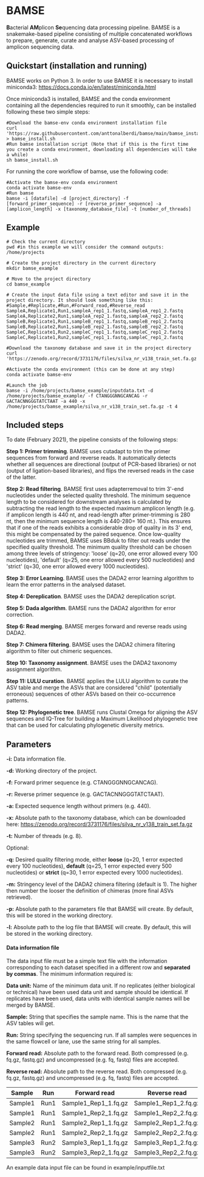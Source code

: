 # BAMSE

**B**acterial **AM**plicon **Se**quencing data processing pipeline. BAMSE is a snakemake-based pipeline consisting of multiple concatenated workflows to prepare, generate, curate and analyse ASV-based processing of amplicon sequencing data.

## Quickstart (installation and running)

BAMSE works on Python 3. In order to use BAMSE it is necessary to install miniconda3: https://docs.conda.io/en/latest/miniconda.html

Once miniconda3 is installed, BAMSE and the conda environment containing all the dependencies required to run it smoothly, can be installed following these two simple steps:

```shell
#Download the bamse-env conda environment installation file
curl 'https://raw.githubusercontent.com/anttonalberdi/bamse/main/bamse_install.sh' > bamse_install.sh
#Run bamse installation script (Note that if this is the first time you create a conda environment, downloading all dependencies will take a while)
sh bamse_install.sh
```
For running the core workflow of bamse, use the following code:

```shell
#Activate the bamse-env conda environment
conda activate bamse-env
#Run bamse
bamse -i [datafile] -d [project_directory] -f [forward_primer_sequence] -r [reverse_primer_sequence] -a [amplicon_length] -x [taxonomy_database_file] -t [number_of_threads]
```

## Example
```shell
# Check the current directory
pwd #in this example we will consider the command outputs: /home/projects

# Create the project directory in the current directory
mkdir bamse_example

# Move to the project directory
cd bamse_example

# Create the input data file using a text editor and save it in the project directory. It should look something like this:
#Sample,#Replicate,#Run,#Forward_read,#Reverse_read
SampleA,Replicate1,Run1,sampleA_rep1_1.fastq,sampleA_rep1_2.fastq
SampleA,Replicate2,Run1,sampleA_rep2_1.fastq,sampleA_rep2_2.fastq
SampleB,Replicate1,Run1,sampleB_rep1_1.fastq,sampleB_rep1_2.fastq
SampleB,Replicate2,Run1,sampleB_rep2_1.fastq,sampleB_rep2_2.fastq
SampleC,Replicate1,Run2,sampleC_rep1_1.fastq,sampleC_rep1_2.fastq
SampleC,Replicate1,Run2,sampleC_rep1_1.fastq,sampleC_rep1_2.fastq

#Download the taxonomy database and save it in the project directory
curl 'https://zenodo.org/record/3731176/files/silva_nr_v138_train_set.fa.gz'

#Activate the conda environment (this can be done at any step)
conda activate bamse-env

#Launch the job
bamse -i /home/projects/bamse_example/inputdata.txt -d /home/projects/bamse_example/ -f CTANGGGNNGCANCAG -r GACTACNNGGGTATCTAAT -a 440 -x /home/projects/bamse_example/silva_nr_v138_train_set.fa.gz -t 4
```

## Included steps

To date (February 2021), the pipeline consists of the following steps:

**Step 1: Primer trimming**. BAMSE uses cutadapt to trim the primer sequences from forward and reverse reads. It automatically detects whether all sequences are directional (output of PCR-based libraries) or not (output of ligation-based libraries), and flips the reversed reads in the case of the latter.

**Step 2: Read filtering**. BAMSE first uses adapterremoval to trim 3'-end nucleotides under the selected quality threshold. The minimum sequence length to be considered for downstream analyses is calculated by subtracting the read length to the expected maximum amplicon length (e.g. if amplicon length is 440 nt, and read-length after primer-trimming is 280 nt, then the minimum sequence length is 440-280= 160 nt.). This ensures that if one of the reads exhibits a considerable drop of quality in its 3' end, this might be compensated by the paired sequence. Once low-quality nucleotides are trimmed, BAMSE
uses BBduk to filter out reads under the specified quality threshold. The minimum quality threshold can be chosen among three levels of stringency: 'loose' (q=20, one error allowed every 100 nucleotides), 'default' (q=25, one error allowed every 500 nucleotides) and 'strict' (q=30, one error allowed every 1000 nucleotides).

**Step 3: Error Learning**. BAMSE uses the DADA2 error learning algorithm to learn the error patterns in the analysed dataset.

**Step 4: Dereplication**.  BAMSE uses the DADA2 dereplication script.

**Step 5: Dada algorithm**. BAMSE runs the DADA2 algorithm for error correction.

**Step 6: Read merging**. BAMSE merges forward and reverse reads using DADA2.

**Step 7: Chimera filtering**. BAMSE uses the DADA2 chimera filtering algorithm to filter out chimeric sequences.

**Step 10: Taxonomy assignment**. BAMSE uses the DADA2 taxonomy assignment algorithm.

**Step 11: LULU curation**. BAMSE applies the LULU algorithm to curate the ASV table and merge the ASVs that are considered "child" (potentially erroneous) sequences of other ASVs based on their co-occurrence patterns.

**Step 12: Phylogenetic tree**. BAMSE runs Clustal Omega for aligning the ASV sequences and IQ-Tree for building a Maximum Likelihood phylogenetic tree that can be used for calculating phylogenetic diversity metrics.


## Parameters

**-i:** Data information file.

**-d:** Working directory of the project.

**-f:** Forward primer sequence (e.g. CTANGGGNNGCANCAG).

**-r:** Reverse primer sequence (e.g. GACTACNNGGGTATCTAAT).

**-a:** Expected sequence length without primers (e.g. 440).

**-x:** Absolute path to the taxonomy database, which can be downloaded here: https://zenodo.org/record/3731176/files/silva_nr_v138_train_set.fa.gz

**-t:** Number of threads (e.g. 8).

Optional:

**-q:** Desired quality filtering mode, either **loose** (q=20, 1 error expected every 100 nucleotides), **default** (q=25, 1 error expected every 500 nucleotides) or **strict** (q=30, 1 error expected every 1000 nucleotides).

**-m:** Stringency level of the DADA2 chimera filtering (default is 1). The higher then number the looser the definition of chimeras (more final ASVs retrieved).

**-p:** Absolute path to the parameters file that BAMSE will create. By default, this will be stored in the working directory.

**-l:** Absolute path to the log file that BAMSE will create. By default, this will be stored in the working directory.

#### Data information file
The data input file must be a simple text file with the information corresponding to each dataset specified in a different row and **separated by commas**. The minimum information required is:

**Data unit:** Name of the minimum data unit. If no replicates (either biological or technical) have been used data unit and sample should be identical. If replicates have been used, data units with identical sample names will be merged by BAMSE.

**Sample:** String that specifies the sample name. This is the name that the ASV tables will get.

**Run:** String specifying the sequencing run. If all samples were sequences in the same flowcell or lane, use the same string for all samples.

**Forward read:** Absolute path to the forward read. Both compressed (e.g. fq.gz, fastq.gz) and uncompressed (e.g. fq, fastq) files are accepted.

**Reverse read:** Absolute path to the reverse read. Both compressed (e.g. fq.gz, fastq.gz) and uncompressed (e.g. fq, fastq) files are accepted.

| Sample | Run | Forward read | Reverse read |
| ----------- | ----------- | ----------- | ----------- |
| Sample1 | Run1 | Sample1_Rep1_1.fq.gz | Sample1_Rep1_2.fq.gz |
| Sample1 | Run1 | Sample1_Rep2_1.fq.gz | Sample1_Rep2_2.fq.gz |
| Sample2 | Run1 | Sample2_Rep1_1.fq.gz | Sample2_Rep1_2.fq.gz |
| Sample2 | Run1 | Sample2_Rep2_1.fq.gz | Sample2_Rep2_2.fq.gz |
| Sample3 | Run2 | Sample3_Rep1_1.fq.gz | Sample3_Rep1_2.fq.gz |
| Sample3 | Run2 | Sample3_Rep2_1.fq.gz | Sample3_Rep2_2.fq.gz |

An example data input file can be found in example/inputfile.txt

